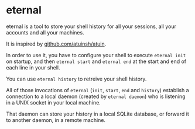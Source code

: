 # eternal

eternal is a tool to store your shell history for all your sessions,
all your accounts and all your machines.

It is inspired by [github.com/atuinsh/atuin](https://github.com/atuinsh/atuin).

In order to use it, you have to configure your shell to execute `eternal init`
on startup, and then `eternal start` and `eternal end` at the start and end
of each line in your shell.

You can use `eternal history` to retreive your shell history.

All of those invocations of `eternal` (`init`, `start`, `end` and `history`)
establish a connection to a local daemon (created by `eternal daemon`) who is
listening in a UNIX socket in your local machine.

That daemon can store your history in a local SQLite database, or forward it
to another daemon, in a remote machine.
